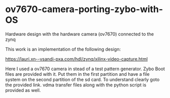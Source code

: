 # ov7670-camera-porting-zybo-with-OS

 Hardware design with the hardware camera (ov7670) connected to the zynq
 
 This work is an implementation of the following design:
 
 https://lauri.xn--vsandi-pxa.com/hdl/zynq/xilinx-video-capture.html
 
 
 Here I used a ov7670 camera in stead of a test pattern generator.
 Zybo Boot files are provided with it.
 Put them in the first partition and have a file system on the second partition of the sd card.
 To understand clearly goto the provided link.
 vdma transfer files along with the python script is provided as well.
